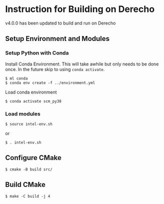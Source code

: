 # Instruction for Building on Derecho
v4.0.0 has been updated to build and run on Derecho

## Setup Environment and Modules

### Setup Python with Conda
Install Conda Environment. This will take awhile but only needs to be done once. In the future skip to using `conda activate`.

```
$ ml conda
$ conda env create -f ../environment.yml
```

Load conda environment
```
$ conda activate scm_py38
```

### Load modules
```
$ source intel-env.sh
```
 or
```
$ . intel-env.sh
```

## Configure CMake
```
$ cmake -B build src/
```

## Build CMake
```
$ make -C build -j 4
```
